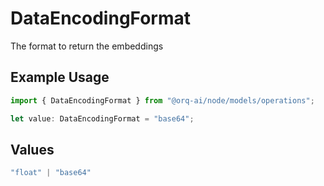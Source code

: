 # DataEncodingFormat

The format to return the embeddings

## Example Usage

```typescript
import { DataEncodingFormat } from "@orq-ai/node/models/operations";

let value: DataEncodingFormat = "base64";
```

## Values

```typescript
"float" | "base64"
```
